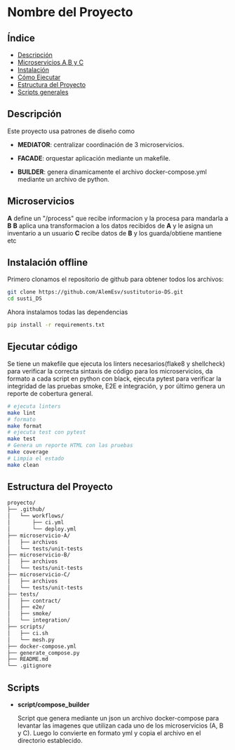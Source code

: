 # Nombre del Proyecto

## Índice

- [Descripción](#descripción)
- [Microservicios A,B y C](#microservicios)
- [Instalación](#instalación-offline)
- [Cómo Ejecutar](#ejecutar-código)
- [Estructura del Proyecto](#estructura-del-proyecto)
- [Scripts generales](#scripts)

## Descripción

Este proyecto usa patrones de diseño como

- **MEDIATOR**: centralizar coordinación de 3 microservicios.

- **FACADE**: orquestar aplicación mediante un makefile.

- **BUILDER**: genera dinamicamente el archivo docker-compose.yml mediante un archivo de python.

## Microservicios

**A** define un "/process" que recibe informacion y la procesa para mandarla a **B**
**B** aplica una transformacion a los datos recibidos de **A** y le asigna un inventario a un usuario
**C** recibe datos de **B** y los guarda/obtiene mantiene etc

## Instalación offline

Primero clonamos el repositorio de github para obtener todos los archivos:

```bash
git clone https://github.com/AlemEsv/sustitutorio-DS.git
cd susti_DS
```

Ahora instalamos todas las dependencias

```bash
pip install -r requirements.txt
```

## Ejecutar código

Se tiene un makefile que ejecuta los linters necesarios(flake8 y shellcheck) para verificar la correcta sintaxis de código para los microservicios, da formato a cada script en python con black, ejecuta pytest para verificar la integridad de las pruebas smoke, E2E e integración, y por último genera un reporte de cobertura general.

```bash
# ejecuta linters
make lint
# formato
make format
# ejecuta test con pytest
make test
# Genera un reporte HTML con las pruebas
make coverage
# Limpia el estado
make clean
```

## Estructura del Proyecto

```bash
proyecto/
├── .github/
│   └── workflows/
│       ├── ci.yml
│       └── deploy.yml
├── microservicio-A/
│   ├── archivos
│   └── tests/unit-tests
├── microservicio-B/
│   ├── archivos
│   └── tests/unit-tests
├── microservicio-C/
│   ├── archivos
│   └── tests/unit-tests
├── tests/
│   ├── contract/
│   ├── e2e/
│   ├── smoke/
│   └── integration/
├── scripts/
│   ├── ci.sh
│   └── mesh.py
├── docker-compose.yml
├── generate_compose.py
├── README.md
└── .gitignore
```

## Scripts

- **script/compose_builder**

    Script que genera mediante un json un archivo docker-compose para levantar las imagenes que utilizan cada uno de los microservicios (A, B y C).
    Luego lo convierte en formato yml y copia el archivo en el directorio establecido.
